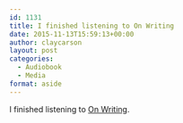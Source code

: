 ```yaml
---
id: 1131
title: I finished listening to On Writing
date: 2015-11-13T15:59:13+00:00
author: claycarson
layout: post
categories: 
  - Audiobook
  - Media
format: aside
---
```

I finished listening to [On Writing](http://amazon.com/exec/obidos/ASIN/0743455967/claycarson0c-20).<!--more-->